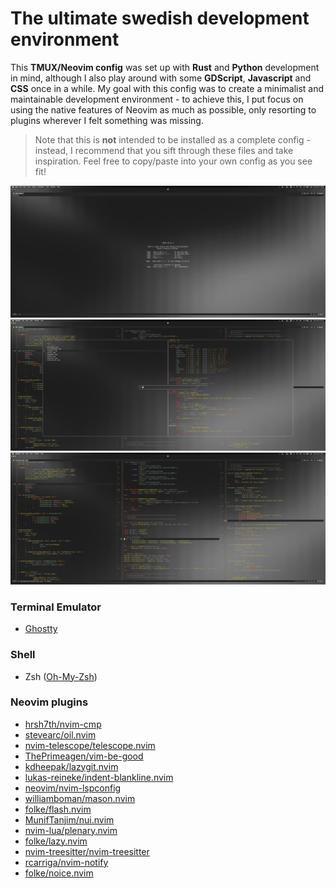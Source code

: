 # The ultimate swedish development environment

This **TMUX/Neovim config** was set up with **Rust** and **Python** development in mind, although I also play around with some **GDScript**, **Javascript** and **CSS** once in a while. My goal with this config was to create a minimalist and maintainable development environment - to achieve this, I put focus on using the native features of Neovim as much as possible, only resorting to plugins wherever I felt something was missing.
> Note that this is **not** intended to be installed as a complete config - instead, I recommend that you sift through these files and take inspiration. Feel free to copy/paste into your own config as you see fit!

![1](screenshots/1.png)
![2](screenshots/2.png)
![3](screenshots/3.png)

### Terminal Emulator
+ [Ghostty](https://ghostty.org)

### Shell
+ Zsh ([Oh-My-Zsh](https://ohmyz.sh/))

### Neovim plugins
+ [hrsh7th/nvim-cmp](https://dotfyle.com/plugins/hrsh7th/nvim-cmp)
+ [stevearc/oil.nvim](https://dotfyle.com/plugins/stevearc/oil.nvim)
+ [nvim-telescope/telescope.nvim](https://dotfyle.com/plugins/nvim-telescope/telescope.nvim)
+ [ThePrimeagen/vim-be-good](https://dotfyle.com/plugins/ThePrimeagen/vim-be-good)
+ [kdheepak/lazygit.nvim](https://dotfyle.com/plugins/kdheepak/lazygit.nvim)
+ [lukas-reineke/indent-blankline.nvim](https://dotfyle.com/plugins/lukas-reineke/indent-blankline.nvim)
+ [neovim/nvim-lspconfig](https://dotfyle.com/plugins/neovim/nvim-lspconfig)
+ [williamboman/mason.nvim](https://dotfyle.com/plugins/williamboman/mason.nvim)
+ [folke/flash.nvim](https://dotfyle.com/plugins/folke/flash.nvim)
+ [MunifTanjim/nui.nvim](https://dotfyle.com/plugins/MunifTanjim/nui.nvim)
+ [nvim-lua/plenary.nvim](https://dotfyle.com/plugins/nvim-lua/plenary.nvim)
+ [folke/lazy.nvim](https://dotfyle.com/plugins/folke/lazy.nvim)
+ [nvim-treesitter/nvim-treesitter](https://dotfyle.com/plugins/nvim-treesitter/nvim-treesitter)
+ [rcarriga/nvim-notify](https://dotfyle.com/plugins/rcarriga/nvim-notify)
+ [folke/noice.nvim](https://dotfyle.com/plugins/folke/noice.nvim)
